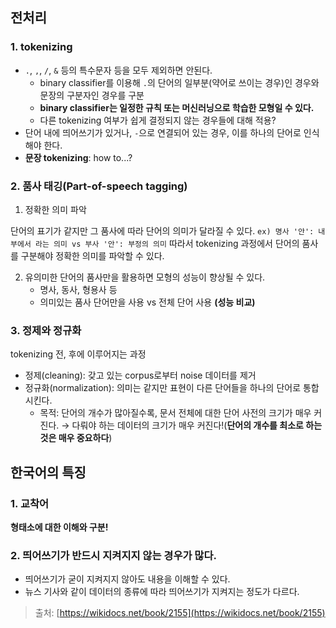 ## 전처리
### 1. tokenizing
* `.`, `,`, `/`, `&` 등의 특수문자 등을 모두 제외하면 안된다.
	- binary classifier를 이용해 `.`의 단어의 일부분(약어로 쓰이는 경우)인 경우와 문장의 구분자인 경우를 구분
	- **binary classifier는 일정한 규칙 또는 머신러닝으로 학습한 모형일 수 있다.**
	- 다른 tokenizing 여부가 쉽게 결정되지 않는 경우들에 대해 적용?
* 단어 내에 띄어쓰기가 있거나, `-`으로 연결되어 있는 경우, 이를 하나의 단어로 인식해야 한다.
* **문장 tokenizing**: how to...?

### 2. 품사 태깅(Part-of-speech tagging)
1. 정확한 의미 파악

단어의 표기가 같지만 그 품사에 따라 단어의 의미가 달라질 수 있다.
`ex) 명사 '안': 내부에서 라는 의미 vs 부사 '안': 부정의 의미`
따라서 tokenizing 과정에서 단어의 품사를 구분해야 정확한 의미를 파악할 수 있다.

2. 유의미한 단어의 품사만을 활용하면 모형의 성능이 향상될 수 있다.
	* 명사, 동사, 형용사 등
	* 의미있는 품사 단어만을 사용 vs 전체 단어 사용 **(성능 비교)**

### 3. 정제와 정규화
tokenizing 전, 후에 이루어지는 과정
* 정제(cleaning): 갖고 있는 corpus로부터 noise 데이터를 제거
* 정규화(normalization): 의미는 같지만 표현이 다른 단어들을 하나의 단어로 통합시킨다.
	- 목적: 단어의 개수가 많아질수록, 문서 전체에 대한 단어 사전의 크기가 매우 커진다. → 다뤄야 하는 데이터의 크기가 매우 커진다!(**단어의 개수를 최소로 하는 것은 매우 중요하다**)




## 한국어의 특징
### 1. 교착어
**형태소에 대한 이해와 구분!**

### 2. 띄어쓰기가 반드시 지켜지지 않는 경우가 많다.
* 띄어쓰기가 굳이 지켜지지 않아도 내용을 이해할 수 있다.
* 뉴스 기사와 같이 데이터의 종류에 따라 띄어쓰기가 지켜지는 정도가 다르다.

> 출처: [https://wikidocs.net/book/2155](https://wikidocs.net/book/2155)


<!--stackedit_data:
eyJoaXN0b3J5IjpbLTIyMTczMzY1NV19
-->